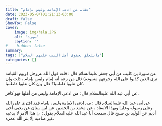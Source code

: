 ```yaml
---
title: "عقاب من ادعى الإمامة وليس بإمام"
date: 2023-05-04T01:21:13+03:00
draft: false
ShowToc: False
cover:
    image: img/hala.JPG
    alt: 'صورة'
    caption: ''
#    hidden: false
summary: 
tags: ["مايتعلق بحقوق أهل البيت عليهم السلام"]
categories: []
---
```

عن سورة بن كليب عن أبي
جعفر عليه‌السلام قال : قلت قول الله عزوجل (ويوم القيامة ترى الذين
كذبوا على الله وجوههم مسودة) قال من زعم أنه إمام وليس بإمام ، قلت وإن كان علويا فاطميا؟ قال وإن كان علويا فاطميا.

عن أبي عبد الله
عليه‌السلام قال : من ادعى الإمامة وليس من أهلها فهو كافر.

عن أبي عبد الله عليه‌السلام
قال : من ادعى الإمامة وليس بإمام فقد افترى على الله وعلى رسوله وعلينا
وبهذا الاسناد ، عن محمد بن الحسين عن ابن سنان عن يحيى أخي
أديم عن الوليد بن صبيح قال سمعت أبا عبد الله عليه‌السلام يقول : ان هذا
الامر لا يدعيه غير صاحبه إلا بتر الله عمره.

